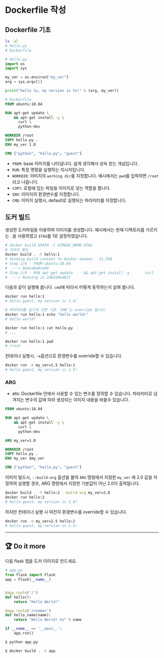 # Dockerfile 작성

## Dockerfile 기초

```bash
ls -al
# hello.py
# Dockerfile
```

```python
# hello.py
import os
import sys

my_ver = os.environ["my_ver"]
arg = sys.argv[1]

print("hello %s, my version is %s!" % (arg, my_ver))
````


```Dockerfile
# Dockerfile
FROM ubuntu:18.04

RUN apt-get update \
    && apt-get install -y \
      curl \
      python-dev

WORKDIR /root
COPY hello.py .
ENV my_ver 1.0

CMD ["python", "hello.py", "guest"]
```

- `FROM`: base 이미지를 나타냅니다. 쉽게 생각해서 상속 받는 개념입니다.
- `RUN`: 특정 명령을 실행하는 지시자입니다.
- `WORKDIR`: 이미지의 `working dir`를 지정합니다. 예시에서는 `pwd`를 입력하면 `/root`라고 나옵니다.
- `COPY`: 로컬에 있는 파일을 이미지로 넣는 역할을 합니다.
- `ENV`: 이미지의 환경변수를 지정합니다.
- `CMD`: 이미지 실행시, default로 실행되는 파라미터를 지정합니다.


## 도커 빌드

생성한 도커파일을 이용하여 이미지를 생성합니다. 예시에서는 현재 디렉토리를 가르키는 `.`을 사용하였고 `$TAG`를 1로 설정하였습니다.

```bash
# docker build $PATH -t $IMAGE_NAME:$TAG
# 이미지 빌드
docker build . -t hello:1
# Sending build context to Docker daemon   21.5kB
# Step 1/6 : FROM ubuntu:18.04
#  ---> 8e4ce0a6ce69
# Step 2/6 : RUN apt-get update     && apt-get install -y       curl       python-dev
#  ---> Running in 2d62d9ed92f
```

다음과 같이 실행해 봅니다. `cmd`에 따라서 어떻게 동작하는지 살펴 봅니다.

```bash
docker run hello:1
# hello guest, my version is 1.0!

# 파라미터를 넘기게 되면 기존 `CMD`는 override 됩니다.
docker run hello:1 echo "hello world!"
# hello world!

docker run hello:1 cat hello.py
# ...

docker run hello:1 pwd
# /root
```

컨테이너 실행시, `-e`옵션으로 환경변수를 override할 수 있습니다.

```bash
docker run -e my_ver=1.5 hello:1
# hello guest, my version is 1.5!
```

### ARG

- `ARG`: Dockerfile 안에서 사용할 수 있는 변수를 정의할 수 있습니다. 파라미터로 넘겨지는 변수의 값에 따라 생성되는 이미지 내용을 바꿀수 있습니다.  

```Dockerfile
FROM ubuntu:18.04

RUN apt-get update \
    && apt-get install -y \
      curl \
      python-dev

ARG my_ver=1.0

WORKDIR /root
COPY hello.py .
ENV my_ver $my_ver

CMD ["python", "hello.py", "guest"]
```

이미지 빌드시, `--build-arg` 옵션을 붙여 `ARG` 명령에서 지정한 `my_ver` 에 2.0 값을 지정하여 실행할 경우, ARG 명령에서 지정한 기본값이 아닌 2.0이 출력됩니다. 

```bash
docker build . -t hello:2 --build-arg my_ver=2.0
docker run hello:2
# hello guest, my version is 2.0!
```

하지만 컨테이너 실행 시 여전히 환경변수를 override할 수 있습니다.

```bash
docker run -e my_ver=2.5 hello:2
# hello guest, my version is 2.5!
```

---

## :trophy: Do it more

다음 flask 앱을 도커 이미지로 만드세요.

```python
# app.py
from flask import Flask
app = Flask(__name__)


@app.route('/')
def hello():
    return "Hello World!"

@app.route('/<name>')
def hello_name(name):
    return "Hello World! %s" % name

if __name__ == '__main__':
    app.run()
```

```bash
$ python app.py

$ docker build . -t app
```
